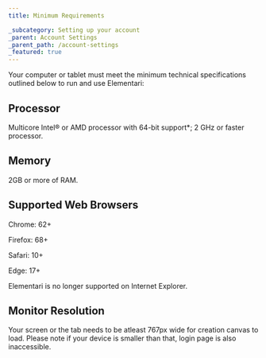 ```yaml
---
title: Minimum Requirements

_subcategory: Setting up your account
_parent: Account Settings
_parent_path: /account-settings
_featured: true
---
```


Your computer or tablet must meet the minimum technical specifications outlined below to run and use Elementari:

## Processor

Multicore Intel® or AMD processor with 64-bit support*; 2 GHz or faster processor.

## Memory

2GB or more of RAM.

## Supported Web Browsers

Chrome: 62+

Firefox: 68+

Safari:  10+ 

Edge:  17+

Elementari is no longer supported on Internet Explorer. 

## Monitor Resolution

Your screen or the tab needs to be atleast 767px wide for creation canvas to load. Please note if your device is smaller than that, login page is also inaccessible. 
